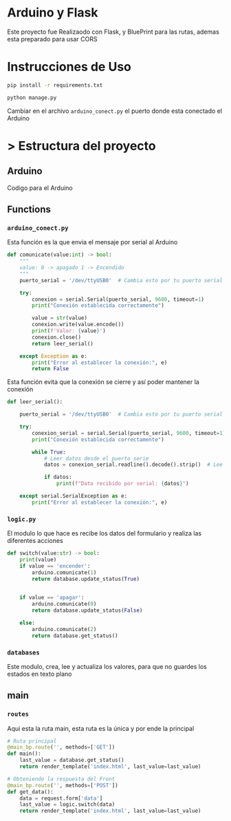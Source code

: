 # Arduino y Flask

Este proyecto fue Realizaodo con Flask, y BluePrint para las rutas, ademas esta preparado para usar CORS

# Instrucciones de Uso
```bash
pip install -r requirements.txt

python manage.py
```

Cambiar en el archivo `arduino_conect.py` el puerto donde esta conectado el Arduino

# > Estructura del proyecto
## Arduino
Codigo para el Arduino 

## Functions
### `arduino_conect.py`
Esta función es la que envia el mensaje por serial al Arduino
```python
def comunicate(value:int) -> bool:
    """
    value: 0 -> apagado 1 -> Encendido
    """
    puerto_serial = '/dev/ttyUSB0'  # Cambia esto por tu puerto serial específico

    try:
        conexion = serial.Serial(puerto_serial, 9600, timeout=1)
        print("Conexión establecida correctamente")

        value = str(value)
        conexion.write(value.encode())
        print(f'Valor: {value}')
        conexion.close()
        return leer_serial()

    except Exception as e:
        print("Error al establecer la conexión:", e)
        return False
```

Esta función evita que la conexión se cierre y así poder mantener la conexión
```python
def leer_serial():

    puerto_serial = '/dev/ttyUSB0'  # Cambia esto por tu puerto serial específico

    try:
        conexion_serial = serial.Serial(puerto_serial, 9600, timeout=1)
        print("Conexión establecida correctamente")

        while True:
            # Leer datos desde el puerto serie
            datos = conexion_serial.readline().decode().strip()  # Lee una línea de datos

            if datos:
                print(f"Dato recibido por serial: {datos}")

    except serial.SerialException as e:
        print("Error al establecer la conexión:", e)
```

### `logic.py`
El modulo lo que hace es recibe los datos del formulario y realiza las diferentes acciones
```python
def switch(value:str) -> bool:
    print(value)
    if value == 'encender':
        arduino.comunicate(1)
        return database.update_status(True)

    
    if value == 'apagar':
        arduino.comunicate(0)
        return database.update_status(False)

    else:
        arduino.comunicate(2)
        return database.get_status()
```

### `databases`
Este modulo, crea, lee y actualiza los valores, para que no guardes los estados en texto plano

## main
### `routes`
Aqui esta la ruta main, esta ruta es la única y por ende la principal

```python
# Ruta principal
@main_bp.route('', methods=['GET'])
def main():
    last_value = database.get_status()
    return render_template('index.html', last_value=last_value)

# Obteniendo la respuesta del Front
@main_bp.route('', methods=['POST'])
def get_data():
    data = request.form['data']
    last_value = logic.switch(data)
    return render_template('index.html', last_value=last_value)


```
